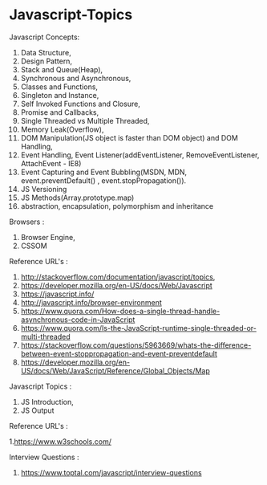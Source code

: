 # Javascript-Topics

Javascript Concepts:

1. Data Structure,
2. Design Pattern,
3. Stack and Queue(Heap),
4. Synchronous and Asynchronous,
5. Classes and Functions,
6. Singleton and Instance,
7. Self Invoked Functions and Closure,
8. Promise and Callbacks,
9. Single Threaded vs Multiple Threaded,
10. Memory Leak(Overflow),
11. DOM Manipulation(JS object is faster than DOM object) and DOM Handling,
12. Event Handling, Event Listener(addEventListener, RemoveEventListener, AttachEvent - IE8)
13. Event Capturing and Event Bubbling(MSDN, MDN, event.preventDefault() , event.stopPropagation()).
14. JS Versioning
15. JS Methods(Array.prototype.map)
16. abstraction, encapsulation, polymorphism and inheritance

Browsers :
1. Browser Engine,
2. CSSOM

Reference URL's :

1. http://stackoverflow.com/documentation/javascript/topics,
2. https://developer.mozilla.org/en-US/docs/Web/Javascript
3. https://javascript.info/
4. http://javascript.info/browser-environment
5. https://www.quora.com/How-does-a-single-thread-handle-asynchronous-code-in-JavaScript
6. https://www.quora.com/Is-the-JavaScript-runtime-single-threaded-or-multi-threaded
7. https://stackoverflow.com/questions/5963669/whats-the-difference-between-event-stoppropagation-and-event-preventdefault
8. https://developer.mozilla.org/en-US/docs/Web/JavaScript/Reference/Global_Objects/Map

Javascript Topics :
1. JS Introduction,
2. JS Output

Reference URL's :

 1.https://www.w3schools.com/

Interview Questions :

 1. https://www.toptal.com/javascript/interview-questions

